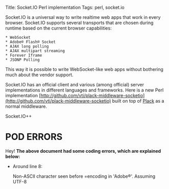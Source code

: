Title: Socket.IO Perl implementation
Tags: perl, socket.io

Socket.IO is a universal way to write realtime web apps that work in every
browser. Socket.IO supports several transports that are chosen during runtime
based on the current browser capabilities:

    * WebSocket
    * Adobe® Flash® Socket
    * AJAX long polling
    * AJAX multipart streaming
    * Forever Iframe
    * JSONP Polling

This way it is possible to write WebSocket-like web apps without bothering much
about the vendor support.

Socket.IO has an official client and various (among official) server
implementations in different languages and frameworks. Here is a new Perl
implementation [http://github.com/vti/plack-middleware-socketio](http://github.com/vti/plack-middleware-socketio) built on top
of [Plack](https://metacpan.org/pod/Plack) as a normal middleware.

Socket.IO++

# POD ERRORS

Hey! **The above document had some coding errors, which are explained below:**

- Around line 8:

    Non-ASCII character seen before =encoding in 'Adobe®'. Assuming UTF-8
